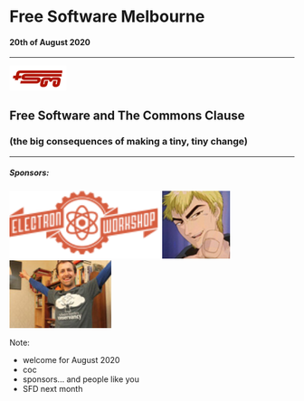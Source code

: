# Free Software Melbourne
#### 20th of August 2020

<hr />

<img src=slides/img/FSM_logo.png width="20%">

## Free Software and The Commons Clause

### (the big consequences of making a tiny, tiny change)

<hr />

##### Sponsors:

<img src=slides/img/EW.png height="120px">
<img src=slides/img/AdamBolte.png height="120px">
<img src=slides/img/stumbles_small.jpg height="120px">

Note:
- welcome for August 2020
- coc
- sponsors... and people like you
- SFD next month
